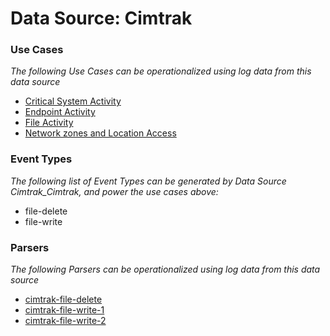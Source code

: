 Data Source: Cimtrak
====================

### Use Cases

_The following Use Cases can be operationalized using log data from this data source_

* [Critical System Activity](usecase_critical_system_activity.md)
* [Endpoint Activity](usecase_endpoint_activity.md)
* [File Activity](usecase_file_activity.md)
* [Network zones and Location Access](usecase_network_zones_and_location_access.md)


### Event Types

_The following list of Event Types can be generated by Data Source Cimtrak_Cimtrak, and power the use cases above:_

- file-delete
- file-write


### Parsers

_The following Parsers can be operationalized using log data from this data source_

* [cimtrak-file-delete](parserContent_cimtrak-file-delete.md)
* [cimtrak-file-write-1](parserContent_cimtrak-file-write-1.md)
* [cimtrak-file-write-2](parserContent_cimtrak-file-write-2.md)
